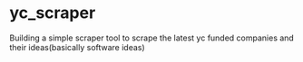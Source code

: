 # yc_scraper
Building a simple scraper tool to scrape the latest yc funded companies and their ideas(basically software ideas)
